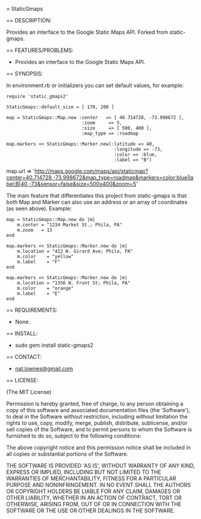 = StaticGmaps

== DESCRIPTION:

Provides an interface to the Google Static Maps API.
Forked from static-gmaps.

== FEATURES/PROBLEMS:

* Provides an interface to the Google Static Maps API.

== SYNOPSIS:

In environment.rb or initializers you can set default values, for example:

	require 'static_gmaps2'

	StaticGmaps::default_size = [ 170, 200 ]

	map = StaticGmaps::Map.new :center   => [ 40.714728, -73.998672 ],
	                            :zoom     => 5,
	                            :size     => [ 500, 400 ],
	                            :map_type => :roadmap

	map.markers << StaticGmaps::Marker.new(:latitude => 40,
	                                        :longitude => -73,
	                                        :color => :blue,
	                                        :label => "B")
map.url => 'http://maps.google.com/maps/api/staticmap?center=40.714728,-73.998672&map_type=roadmap&markers=color:blue|label:B|40,-73&sensor=false&size=500x400&zoom=5'

The main feature that differentiates this project from static-gmaps is that both Map and Marker can also use an address or an array of coordinates (as seen above).  Example:

	map = StaticGmaps::Map.new do |m|
		m.center = "1234 Market St.; Phila, PA"
		m.zoom	 = 13
	end

	map.markers << StaticGmaps::Marker.new do |m|
		m.location = "412 W. Girard Ave; Phila, PA"
		m.color    = "yellow"
		m.label    = "F"
	end

	map.markers << StaticGmaps::Marker.new do |m|
		m.location = "1356 N. Front St; Phila, PA"
		m.color    = "orange"
		m.label    = "E"
	end

== REQUIREMENTS:

* None.

== INSTALL:

* sudo gem install static-gmaps2

== CONTACT:

* nat.lownes@gmail.com

== LICENSE:

(The MIT License)

Permission is hereby granted, free of charge, to any person obtaining
a copy of this software and associated documentation files (the
'Software'), to deal in the Software without restriction, including
without limitation the rights to use, copy, modify, merge, publish,
distribute, sublicense, and/or sell copies of the Software, and to
permit persons to whom the Software is furnished to do so, subject to
the following conditions:

The above copyright notice and this permission notice shall be
included in all copies or substantial portions of the Software.

THE SOFTWARE IS PROVIDED 'AS IS', WITHOUT WARRANTY OF ANY KIND,
EXPRESS OR IMPLIED, INCLUDING BUT NOT LIMITED TO THE WARRANTIES OF
MERCHANTABILITY, FITNESS FOR A PARTICULAR PURPOSE AND NONINFRINGEMENT.
IN NO EVENT SHALL THE AUTHORS OR COPYRIGHT HOLDERS BE LIABLE FOR ANY
CLAIM, DAMAGES OR OTHER LIABILITY, WHETHER IN AN ACTION OF CONTRACT,
TORT OR OTHERWISE, ARISING FROM, OUT OF OR IN CONNECTION WITH THE
SOFTWARE OR THE USE OR OTHER DEALINGS IN THE SOFTWARE.
